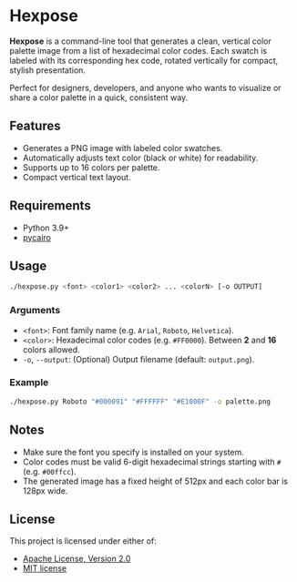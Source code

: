 # Hexpose

**Hexpose** is a command-line tool that generates a clean, vertical color palette image from a list
of hexadecimal color codes. Each swatch is labeled with its corresponding hex code, rotated
vertically for compact, stylish presentation.

Perfect for designers, developers, and anyone who wants to visualize or share a color palette in a
quick, consistent way.

## Features

- Generates a PNG image with labeled color swatches.
- Automatically adjusts text color (black or white) for readability.
- Supports up to 16 colors per palette.
- Compact vertical text layout.

## Requirements

- Python 3.9+
- [pycairo](https://pycairo.readthedocs.io/en/latest/)

## Usage

```bash
./hexpose.py <font> <color1> <color2> ... <colorN> [-o OUTPUT]
```

### Arguments

- `<font>`: Font family name (e.g. `Arial`, `Roboto`, `Helvetica`).
- `<color>`: Hexadecimal color codes (e.g. `#FF0000`). Between **2** and **16** colors allowed.
- `-o`, `--output`: (Optional) Output filename (default: `output.png`).

### Example

```bash
./hexpose.py Roboto "#000091" "#FFFFFF" "#E1000F" -o palette.png
```

## Notes

- Make sure the font you specify is installed on your system.
- Color codes must be valid 6-digit hexadecimal strings starting with `#` (e.g. `#00ffcc`).
- The generated image has a fixed height of 512px and each color bar is 128px wide.

## License

This project is licensed under either of:

* [Apache License, Version 2.0](LICENSE-APACHE)
* [MIT license](LICENSE-MIT)
